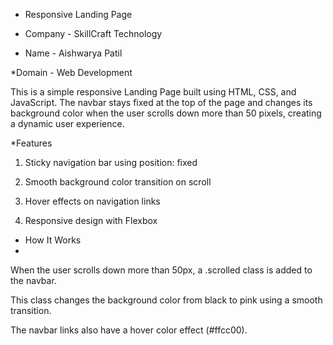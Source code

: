 * Responsive Landing Page

* Company - SkillCraft Technology

* Name - Aishwarya Patil

*Domain - Web Development


This is a simple responsive Landing Page built using HTML, CSS, and JavaScript. The navbar stays fixed at the top of the page and changes its background color when the user scrolls down more than 50 pixels, creating a dynamic user experience.

*Features
1. Sticky navigation bar using position: fixed

2. Smooth background color transition on scroll

3.  Hover effects on navigation links

 4. Responsive design with Flexbox

* How It Works
* 
When the user scrolls down more than 50px, a .scrolled class is added to the navbar.

This class changes the background color from black to pink using a smooth transition.

The navbar links also have a hover color effect (#ffcc00).
